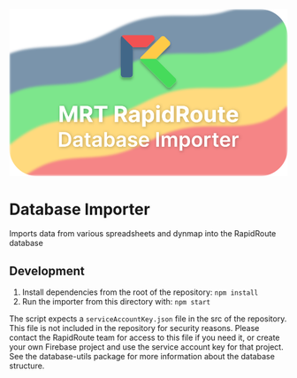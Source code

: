 <img src="../rapidroute/src/images/global/importer_graphic.svg">

# Database Importer

Imports data from various spreadsheets and dynmap into the RapidRoute database

## Development

1. Install dependencies from the root of the repository: `npm install`
2. Run the importer from this directory with: `npm start`

The script expects a `serviceAccountKey.json` file in the src of the repository. This file is not included in the repository for security reasons. Please contact the RapidRoute team for access to this file if you need it, or create your own Firebase project and use the service account key for that project. See the database-utils package for more information about the database structure.
